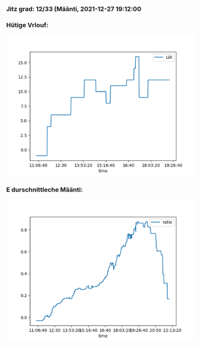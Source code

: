 ### Jitz grad: 12/33 (Määnti, 2021-12-27 19:12:00

### Hütige Vrlouf:
![Graph](Today.png)

### E durschnittleche Määnti:
![Graph](Määnti.png)